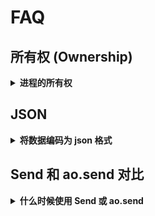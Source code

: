 # FAQ

## 所有权 (Ownership)

<details>
  <summary><strong>进程的所有权</strong></summary>

使用 aos 控制台创建一个新的进程，你的钱包地址就是进程的所有者。**aos** 使用 **Owner** 全局变量来标记进程的所有者。如果你想转移进程的所有权，或者将它变成无人可以控制的进程，你可以重定义 **Owner** 变量将它给其他钱包地址，或者设置为 **nil**。

</details>

## JSON

<details>
  <summary><strong>将数据编码为 json 格式</strong></summary>

当你向其他进程或者外部服务发送数据，你可能希望使用 JSON 作为数据编码格式。使用 lua 的 json 模块，可以对 lua Table 中的值进行 **encode** 和 **decode** 操作。

```lua
Send({Target = Router, Data = require('json').encode({hello = "world"})})
```

</details>

## Send 和 ao.send 对比

<details>
  <summary><strong>什么时候使用 Send 或 ao.send</strong></summary>

这两个方法都会将消息发送到一个进程，区别是 `ao.send` 可以返回消息，以便于记录日志或者进行故障排查。`Send` 函数通常在控制台中使用，更方便访问。在 `handlers` 中更推荐使用 `ao.send`，但他们在 `aos`中是可以相互替换的。

</details>
